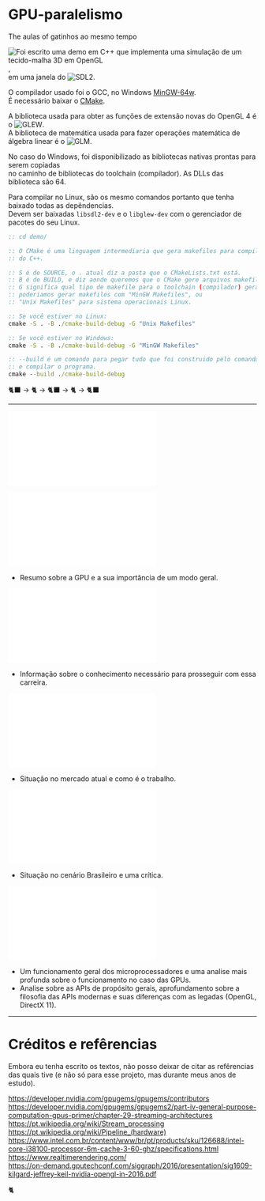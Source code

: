 # GPU-paralelismo
The aulas of gatinhos ao mesmo tempo

![Foi escrito uma demo em C++ que implementa uma simulação de um tecido-malha 3D em OpenGL](demo/),  
em uma janela do ![SDL2](https://www.libsdl.org/).  

O compilador usado foi o GCC, no Windows [MinGW-64w](https://www.mingw-w64.org/downloads/).  
É necessário baixar o [CMake](https://cmake.org/download/).

A biblioteca usada para obter as funções de extensão novas do OpenGL 4 é o ![GLEW](https://glew.sourceforge.net/).  
A biblioteca de matemática usada para fazer operações matemática de álgebra linear é o ![GLM](https://github.com/g-truc/glm).

No caso do Windows, foi disponibilizado as bibliotecas nativas prontas para serem copiadas  
no caminho de bibliotecas do toolchain (compilador).  As DLLs das biblioteca são 64.

Para compilar no Linux, são os mesmo comandos portanto que tenha baixado todas as depêndencias.  
Devem ser baixadas `libsdl2-dev` e o `libglew-dev` com o gerenciador de pacotes do seu Linux.

```bat
:: cd demo/

:: O CMake é uma linguagem intermediaria que gera makefiles para compilar cada arquivo
:: do C++.

:: S é de SOURCE, o . atual diz a pasta que o CMakeLists.txt está.
:: B é de BUILD, e diz aonde queremos que o CMake gere arquivos makefile.
:: G significa qual tipo de makefile para o toolchain (compilador) gerar,
:: poderiamos gerar makefiles com "MinGW Makefiles", ou
:: "Unix Makefiles" para sistema operacionais Linux.

:: Se você estiver no Linux:
cmake -S . -B ./cmake-build-debug -G "Unix Makefiles"

:: Se você estiver no Windows:
cmake -S . -B ./cmake-build-debug -G "MinGW Makefiles"

:: --build é um comando para pegar tudo que foi construido pelo comando acima,
:: e compilar o programa.
cmake --build ./cmake-build-debug
```

🐈‍⬛ -> 🐈 -> 🐈‍⬛ -> 🐈 -> 🐈‍⬛

----

![Sumario](sumario/sumario.md) 

![Apresentação e introdução](1/1-.md) 
- Resumo sobre a GPU e a sua importância de um modo geral.

![Qual a base de conhecimento e a preparação necessária para iniciar nessa área](2/2-.md)  
- Informação sobre o conhecimento necessário para prosseguir com essa carreira.

![Quais os diferentes campos e sua situação no mercado exterior](3/3-.md)  
- Situação no mercado atual e como é o trabalho.  

![Situação do Brasil e o campo graphics programming](4/4-.md)  
- Situação no cenário Brasileiro e uma crítica.

![Resumo sobre central processor unit (CPU) e graphics processor unit (GPU), e sua implementação via software](6/6-.md)  
- Um funcionamento geral dos microprocessadores e uma analise mais profunda sobre o funcionamento no caso das GPUs.
- Analise sobre as APIs de propósito gerais, aprofundamento sobre a filosofia das APIs modernas e suas diferenças com as legadas (OpenGL, DirectX 11).

---

# Créditos e refêrencias

Embora eu tenha escrito os textos, não posso deixar de citar as refêrencias das quais tive (e não só para esse projeto, mas durante meus anos de estudo).

https://developer.nvidia.com/gpugems/gpugems/contributors  
https://developer.nvidia.com/gpugems/gpugems2/part-iv-general-purpose-computation-gpus-primer/chapter-29-streaming-architectures  
https://pt.wikipedia.org/wiki/Stream_processing  
https://pt.wikipedia.org/wiki/Pipeline_(hardware)  
https://www.intel.com.br/content/www/br/pt/products/sku/126688/intel-core-i38100-processor-6m-cache-3-60-ghz/specifications.html  
https://www.realtimerendering.com/  
https://on-demand.gputechconf.com/siggraph/2016/presentation/sig1609-kilgard-jeffrey-keil-nvidia-opengl-in-2016.pdf  

🐈
